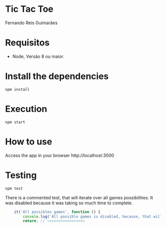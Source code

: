 # Tic Tac Toe

Fernando Reis Guimarães

# Requisitos
* Node, Versão 8 ou maior.

# Install the dependencies
```
npm install
```

# Execution
```
npm start
```

# How to use
Access the app in your browser http://localhost:3000

# Testing
```
npm test
```

There is a commented test, that will iterate over all games possibilities.
It was disabled because it was taking so much time to complete.

```js
	it('All possibles games', function () {		
		console.log('All possible games is disabled, because, that will take too long time.');
		return; // <<<<<<<<<<<<<<<<<	
```
